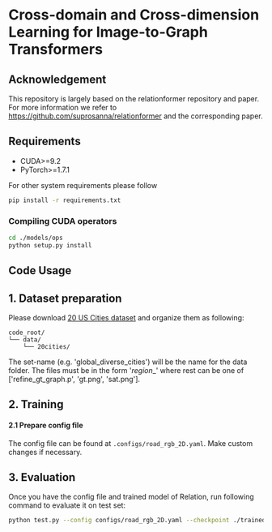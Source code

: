 # Cross-domain and Cross-dimension Learning for Image-to-Graph Transformers

## Acknowledgement

This repository is largely based on the relationformer repository and paper. For more information we refer to https://github.com/suprosanna/relationformer and the corresponding paper.

## Requirements
* CUDA>=9.2
* PyTorch>=1.7.1

For other system requirements please follow

```bash
pip install -r requirements.txt
```

### Compiling CUDA operators
```bash
cd ./models/ops
python setup.py install
```


## Code Usage

## 1. Dataset preparation

Please download [20 US Cities dataset](https://github.com/songtaohe/Sat2Graph/tree/master/prepare_dataset) and organize them as following:

```
code_root/
└── data/
    └── 20cities/
```

The set-name (e.g. 'global_diverse_cities') will be the name for the data folder. The files must be in the form '<Cityname>_region_<id>_<rest>' where rest can be one of ['refine_gt_graph.p', 'gt.png', 'sat.png'].

## 2. Training

#### 2.1 Prepare config file

The config file can be found at `.configs/road_rgb_2D.yaml`. Make custom changes if necessary.

## 3. Evaluation

Once you have the config file and trained model of Relation, run following command to evaluate it on test set:

```bash
python test.py --config configs/road_rgb_2D.yaml --checkpoint ./trained_weights/last_checkpoint.pt
```